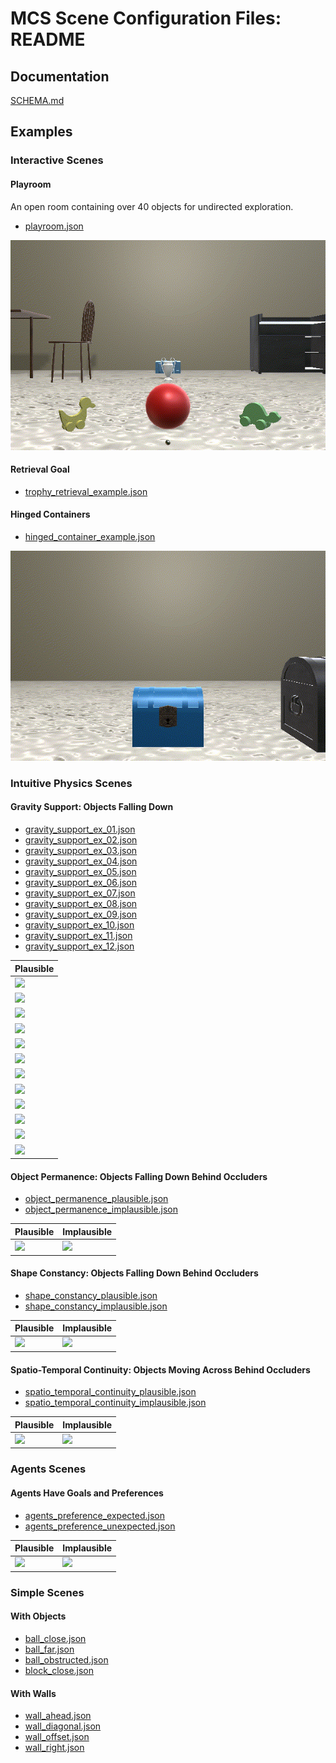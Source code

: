 # MCS Scene Configuration Files: README

## Documentation

[SCHEMA.md](./SCHEMA.md)

## Examples

### Interactive Scenes

#### Playroom

An open room containing over 40 objects for undirected exploration.

- [playroom.json](./playroom.json)

![playroom_3_2](./videos/playroom_3_2.gif)

#### Retrieval Goal

- [trophy_retrieval_example.json](./trophy_retrieval_example.json)

#### Hinged Containers

- [hinged_container_example.json](./hinged_container_example.json)

![hinged_container_example](./videos/hinged_container_example.gif)

### Intuitive Physics Scenes

#### Gravity Support: Objects Falling Down

- [gravity_support_ex_01.json](./gravity_support_ex_01.json)
- [gravity_support_ex_02.json](./gravity_support_ex_02.json)
- [gravity_support_ex_03.json](./gravity_support_ex_03.json)
- [gravity_support_ex_04.json](./gravity_support_ex_04.json)
- [gravity_support_ex_05.json](./gravity_support_ex_05.json)
- [gravity_support_ex_06.json](./gravity_support_ex_06.json)
- [gravity_support_ex_07.json](./gravity_support_ex_07.json)
- [gravity_support_ex_08.json](./gravity_support_ex_08.json)
- [gravity_support_ex_09.json](./gravity_support_ex_09.json)
- [gravity_support_ex_10.json](./gravity_support_ex_10.json)
- [gravity_support_ex_11.json](./gravity_support_ex_11.json)
- [gravity_support_ex_12.json](./gravity_support_ex_12.json)

| Plausible |
| --------- |
| ![](./videos/gravity_support_ex_01.gif) | |
| ![](./videos/gravity_support_ex_02.gif) | |
| ![](./videos/gravity_support_ex_03.gif) | |
| ![](./videos/gravity_support_ex_04.gif) | |
| ![](./videos/gravity_support_ex_05.gif) | |
| ![](./videos/gravity_support_ex_06.gif) | |
| ![](./videos/gravity_support_ex_07.gif) | |
| ![](./videos/gravity_support_ex_08.gif) | |
| ![](./videos/gravity_support_ex_09.gif) | |
| ![](./videos/gravity_support_ex_10.gif) | |
| ![](./videos/gravity_support_ex_11.gif) | |
| ![](./videos/gravity_support_ex_12.gif) | |

#### Object Permanence: Objects Falling Down Behind Occluders

- [object_permanence_plausible.json](./object_permanence_plausible.json)
- [object_permanence_implausible.json](./object_permanence_implausible.json)

| Plausible | Implausible |
| --------- | ----------- |
| ![](./videos/object_permanence_plausible.gif) | ![](./videos/object_permanence_implausible.gif) |

#### Shape Constancy: Objects Falling Down Behind Occluders

- [shape_constancy_plausible.json](./shape_constancy_plausible.json)
- [shape_constancy_implausible.json](./shape_constancy_implausible.json)

| Plausible | Implausible |
| --------- | ----------- |
| ![](./videos/shape_constancy_plausible.gif) | ![](./videos/shape_constancy_implausible.gif) |

#### Spatio-Temporal Continuity: Objects Moving Across Behind Occluders

- [spatio_temporal_continuity_plausible.json](./spatio_temporal_continuity_plausible.json)
- [spatio_temporal_continuity_implausible.json](./spatio_temporal_continuity_implausible.json)

| Plausible | Implausible |
| --------- | ----------- |
| ![](./videos/spatio_temporal_continuity_plausible.gif) | ![](./videos/spatio_temporal_continuity_implausible.gif) |

### Agents Scenes

#### Agents Have Goals and Preferences

- [agents_preference_expected.json](./agents_preference_expected.json)
- [agents_preference_unexpected.json](./agents_preference_unexpected.json)

| Plausible | Implausible |
| --------- | ----------- |
| ![](./videos/agents_preference_expected.gif) | ![](./videos/agents_preference_unexpected.gif) |

### Simple Scenes

#### With Objects

- [ball_close.json](./ball_close.json)
- [ball_far.json](./ball_far.json)
- [ball_obstructed.json](./ball_obstructed.json)
- [block_close.json](./block_close.json)

#### With Walls

- [wall_ahead.json](./wall_ahead.json)
- [wall_diagonal.json](./wall_diagonal.json)
- [wall_offset.json](./wall_offset.json)
- [wall_right.json](./wall_right.json)

